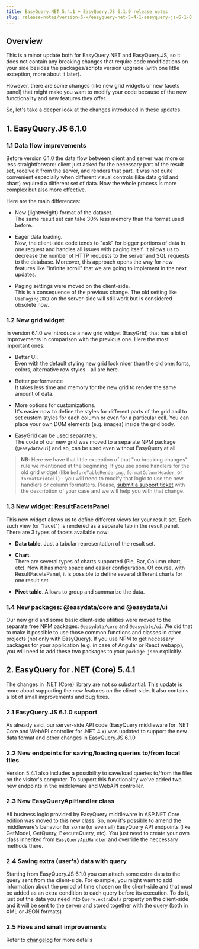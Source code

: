 ```yaml
---
title: EasyQuery.NET 5.4.1 + EasyQuery.JS 6.1.0 release notes
slug: release-notes/version-5-x/easyquery-net-5-4-1-easyquery-js-6-1-0
---
```


## Overview

This is a minor update both for EasyQuery.NET and EasyQuery.JS, so it does not contain any breaking changes that require code modifications on your side besides the packages/scripts version upgrade (with one little exception, more about it later). 

However, there are some changes (like new grid widgets or new facets panel) that might make you want to modify your code because of the new functionality and new features they offer.

So, let's take a deeper look at the changes introduced in these updates. 

## 1. EasyQuery.JS 6.1.0

### 1.1 Data flow improvements

Before version 6.1.0 the data flow between client and server was more or less straightforward: client just asked for the necessary part of the result set, receive it from the server, and renders that part. It was not quite convenient especially when different visual controls (like data grid and chart) required a different set of data.  Now the whole process is more complex but also more effective. 

Here are the main differences:

 * New (lightweight) format of the dataset.     
 The same result set can take 30% less memory than the format used before. 

 * Eager data loading.     
 Now, the client-side code tends to "ask" for bigger portions of data in one request and handles all issues with paging itself. It allows us to decrease the number of HTTP requests to the server and SQL requests to the database. Moreover, this approach opens the way for new features like "infinite scroll" that we are going to implement in the next updates.

 * Paging settings were moved on the client-side.     
 This is a consequence of the previous change. The old setting like `UsePaging(XX)` on the server-side will still work but is considered obsolete now.

### 1.2 New grid widget

In version 6.1.0 we introduce a new grid widget (EasyGrid) that has a lot of improvements in comparison with the previous one. Here the most important ones:

 * Better UI.   
Even with the default styling new grid look nicer than the old one: fonts, colors, alternative row styles - all are here. 

 * Better performance    
It takes less time and memory for the new grid to render the same amount of data.

 * More options for customizations.    
 It's easier now to define the styles for different parts of the grid and to set custom styles for each column or even for a particular cell. You can place your own DOM elements (e.g. images) inside the grid body.


 * EasyGrid can be used separately.    
 The code of our new grid was moved to a separate NPM package (`@easydata/ui`) and so, can be used even without EasyQuery at all.
 
 
> __NB__: Here we have that little exception of that "no breaking changes" rule we mentioned at the beginning. If you use some handlers for the old grid widget (like `beforeTableRendering`, `formatColumnHeader`, or `formatGridCell`) - you will need to modify that logic to use the new handlers or column formatters. Please, [submit a support ticket](https://korzh.com/support) with the description of your case and we will help you with that change.


### 1.3 New widget: ResultFacetsPanel

This new widget allows us to define different views for your result set. Each such view (or "facet") is rendered as a separate tab in the result panel. There are 3 types of facets available now:

 * __Data table__. Just a tabular representation of the result set.

 * __Chart__.     
 There are several types of charts supported (Pie, Bar, Column chart, etc). Now it has more space and easier configuration. 
 Of course, with ResultFacetsPanel, it is possible to define several different charts for one result set.

 * __Pivot table__.  Allows to group and summarize the data. 


### 1.4 New packages: @easydata/core and @easydata/ui

Our new grid and some basic client-side utilities were moved to the separate free NPM packages: `@easydata/core` and `@easydate/ui`. We did that to make it possible to use those common functions and classes in other projects (not only with EasyQuery). If you use NPM to get necessary packages for your application (e.g. in case of Angular or React webapp), you will need to add these two packages to your `package.json` explicitly. 



 ## 2. EasyQuery for .NET (Core) 5.4.1
 
 The changes in .NET (Core) library are not so substantial. This update is more about supporting the new features on the client-side. It also contains a lot of small improvements and bug fixes.

### 2.1 EasyQuery.JS 6.1.0 support

As already said, our server-side API code (EasyQuery middleware for .NET Core and WebAPI controller for .NET 4.x) was updated to support the new data format and other changes in EasyQuery.JS 6.1.0

### 2.2 New endpoints for saving/loading queries to/from local files

Version 5.4.1 also includes a possibility to save/load queries to/from the files on the visitor's computer. 
To support this functionality we've added two new endpoints in the middleware and WebAPI controller.

### 2.3 New EasyQueryApiHandler class

All business logic provided by EasyQuery middleware in ASP.NET Core edition was moved to this new class. So, now it's possible to amend the middleware's behavior for some (or even all) EasyQuery API endpoints (like GetModel, GetQuery, ExecuteQuery, etc). You just need to create your own class inherited from `EasyQueryApiHandler` and override the neccessary methods there.


### 2.4 Saving extra (user's) data with query

Starting from EasyQuery.JS 6.1.0 you can attach some extra data to the query sent from the client-side. For example, you might want to add information about the period of time chosen on the client-side and that must be added as an extra condition to each query before its execution. To do it, just put the data you need into `Query.extraData` property on the client-side and it will be sent to the server and stored together with the query (both in XML or JSON formats) 


### 2.5 Fixes and small improvements

Refer to [changelog](/changelog) for more details